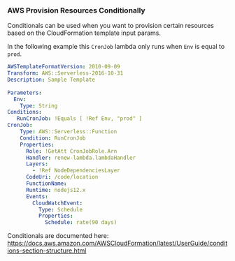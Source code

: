 ### AWS Provision Resources Conditionally

Conditionals can be used when you want to provision certain resources based on the CloudFormation template input params.


In the following example this `CronJob` lambda only runs when `Env` is equal to `prod`.

```yaml
AWSTemplateFormatVersion: 2010-09-09
Transform: AWS::Serverless-2016-10-31
Description: Sample Template
    
Parameters:
  Env:
    Type: String    
Conditions:
   RunCronJob: !Equals [ !Ref Env, "prod" ]
CronJob:
    Type: AWS::Serverless::Function
    Condition: RunCronJob
    Properties:
      Role: !GetAtt CronJobRole.Arn
      Handler: renew-lambda.lambdaHandler
      Layers:
        - !Ref NodeDependenciesLayer
      CodeUri: /code/location
      FunctionName: 
      Runtime: nodejs12.x
      Events:
        CloudWatchEvent:
          Type: Schedule
          Properties:
            Schedule: rate(90 days)


```

Conditionals are documented here: https://docs.aws.amazon.com/AWSCloudFormation/latest/UserGuide/conditions-section-structure.html
